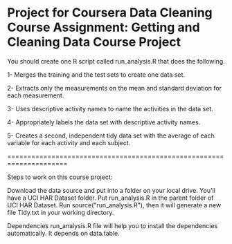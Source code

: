 
  Project for Coursera Data Cleaning Course
  Assignment: Getting and Cleaning Data Course Project
=====================================================================


You should create one R script called run_analysis.R that does the following.

1- Merges the training and the test sets to create one data set.

2- Extracts only the measurements on the mean and standard deviation for each measurement.

3- Uses descriptive activity names to name the activities in the data set.

4- Appropriately labels the data set with descriptive activity names.

5- Creates a second, independent tidy data set with the average of each variable for each activity and each subject.


=====================================================================

Steps to work on this course project:

Download the data source and put into a folder on your local drive. You'll have a UCI HAR Dataset folder.
Put run_analysis.R in the parent folder of UCI HAR Dataset.
Run source("run_analysis.R"), then it will generate a new file Tidy.txt in your working directory.

Dependencies
run_analysis.R file will help you to install the dependencies automatically. It depends on data.table.
